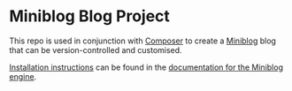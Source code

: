 # Miniblog Blog Project

This repo is used in conjunction with [Composer](https://getcomposer.org/) to create a [Miniblog](https://github.com/miniblog/engine) blog that can be version-controlled and customised.

[Installation instructions](https://github.com/miniblog/engine/blob/main/doc/installation.md) can be found in the [documentation for the Miniblog engine](https://github.com/miniblog/engine/blob/main/README.md).
